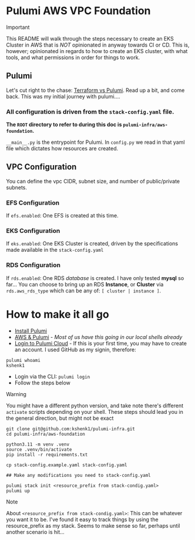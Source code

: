 # Pulumi AWS VPC Foundation

> [!IMPORTANT]
> This README will walk through the steps necessary to create an EKS Cluster in AWS that is _NOT_ opinionated in anyway towards CI or CD. This is, however; opinionated in regards to how to create an EKS cluster, with what tools, and what permissions in order for things to work. 

## Pulumi
Let's cut right to the chase: [Terraform vs Pulumi](https://www.pulumi.com/docs/concepts/vs/terraform/). Read up a bit, and come back. This was my initial journey with pulumi....

### All configuration is driven from the `stack-config.yaml` file.
**The `ROOT` directory to refer to during this doc is `pulumi-infra/aws-foundation`.**

`__main__.py` is the entrypoint for Pulumi. In `config.py` we read in that yaml file which dictates how resources are created.

## VPC Configuration
You can define the vpc CIDR, subnet size, and number of public/private subnets. 

### EFS Configuration
If `efs.enabled`: One EFS is created at this time.

### EKS Configuration
If `eks.enabled`: One EKS Cluster is created, driven by the specifications made available in the `stack-config.yaml`

### RDS Configuration
If `rds.enabled`: One RDS _database_ is created. I have only tested **mysql** so far... You can choose to bring up an RDS **Instance**, or **Cluster** via `rds.aws_rds_type` which can be any of: `[ cluster | instance ]`.

# How to make it all go
* [Install Pulumi](https://www.pulumi.com/docs/install/)
* [AWS & Pulumi](https://www.pulumi.com/docs/clouds/aws/get-started/begin/) - _Most of us have this going in our local shells already_
* [Login to Pulumi Cloud](https://app.pulumi.com/signin) - If this is your first time, you may have to create an account. I used GitHub as my signin, therefore:
```
pulumi whoami
kshenk1
```
* Login via the CLI: `pulumi login`
* Follow the steps below 

> [!WARNING]
> You might have a different python version, and take note there's different `activate` scripts depending on your shell.
> These steps should lead you in the general direction, but might not be exact

```
git clone git@github.com:kshenk1/pulumi-infra.git
cd pulumi-infra/aws-foundation

python3.11 -m venv .venv
source .venv/bin/activate
pip install -r requirements.txt

cp stack-config.example.yaml stack-config.yaml

## Make any modifications you need to stack-config.yaml

pulumi stack init <resource_prefix from stack-condig.yaml>
pulumi up
```
> [!NOTE]
> About `<resource_prefix from stack-condig.yaml>`: This can be whatever you want it to be. I've found it easy to track things by using the resource_prefix as my stack. Seems to make sense so far, perhaps until another scenario is hit...

